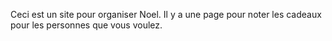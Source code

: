 Ceci est un site pour organiser Noel.
Il y a une page pour noter les cadeaux pour les personnes que vous voulez.

